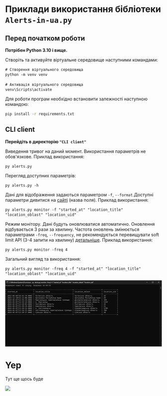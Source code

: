 # Приклади використання бібліотеки `Alerts-in-ua.py`

## Перед початком роботи
**Потрібен Python 3.10 і вище.**

Створіть та активуйте віртуальне середовище наступними командами:

```shell
# Створення віртуального середовища
python -m venv venv

# Активація віртуального середовища
venv\Scripts\activate
```

Для роботи програм необхідно встановити залежності наступною командою:

```sh
pip install -r requirements.txt
```


## CLI client
**Перейдіть в директорію `"CLI client"`**

Виведення тривог на даний момент. Використання параметрів не обов'язкове. Приклад використання:
```shell
py alerts.py
```

Перегляд доступних параметрів:
```shell
py alerts.py -h
```

Дані для відображення задаються параметром `-f`, `--format`.Доступні параметри дивитися
на [сайті](https://devs.alerts.in.ua/#modelalert) (назва поля). Приклад використання:
```shell
py alerts.py monitor -f "started_at" "location_title" "location_oblast" "location_uid"
```

Режим монітору. Дані будуть оновлюватися автоматично. Оновлення відбувається 3 рази за хвилину.
Частота оновлень змінюється параметрами `-freq`, `--frequency`, не рекомендується перевищувати
soft limit API (3-4 запити на хвилину) [детальніше](https://devs.alerts.in.ua/#documentationrate_limits). Приклад використання:
```shell
py alerts.py monitor -freq 4
```

Загальний вигляд та використання:
```shell
py alerts.py monitor -freq 4 -f "started_at" "location_title" "location_oblast" "location_uid"
```

![](assets/CLI%20client%20example.png)

# Yep

Тут ще щось буде

![](https://tenor.com/ru/view/pikachu-pokemon-tongue-out-wiggle-tongue-weird-face-gif-16364996.gif)